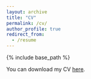 ```yaml
---
layout: archive
title: "CV"
permalink: /cv/
author_profile: true
redirect_from:
  - /resume
---
```


{% include base_path %}

You can download my CV [here](http://helenpitchik.github.io/files/HelenPitchik_CV_August2022.pdf).

